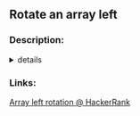 ## Rotate an array left

### Description:

<details>
<summary>details</summary>
<p>
A left rotation operation on an array shifts each of the array's elements unit to the left.  
For example, if left rotations are performed on array , then the array would become .  
Given an array of integers and a number, perform left rotations on the array. Return the updated array to be printed as a single line of space-separated integers.

<p>
</details>

### Links:

[Array left rotation @ HackerRank](https://www.hackerrank.com/challenges/ctci-array-left-rotation/problem?h_l=interview&playlist_slugs%5B%5D=interview-preparation-kit&playlist_slugs%5B%5D=arrays)
